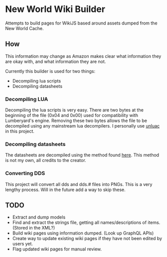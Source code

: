 
# New World Wiki Builder

Attempts to build pages for WikiJS based around assets dumped from the New World Cache.

## How

This information may change as Amazon makes clear what information they are okay with, and what information they are not.

Currently this builder is used for two things:

* Decompiling lua scripts
* Decompiling datasheets

### Decompiling LUA

Decompiling the lua scripts is very easy.
There are two bytes at the beginning of the file (0x04 and 0x00) used for compatibility with Lumberyard's engine. Removing these two bytes allows the file to be decompiled using any mainstream lua decompilers. I personally use [unluac](https://github.com/HansWessels/unluac) in this project.

### Decompiling datasheets

The datasheets are decompiled using the method found [here](https://gist.github.com/Kattoor/50155a209fae4b19281f219def622b27). This method is not my own, all credits to the creator.

### Converting DDS

This project will convert all dds and dds.# files into PNGs. This is a very lengthy process. Will in the future add a way to skip these.

## TODO

* Extract and dump models
* Find and extract the strings file, getting all names/descriptions of items. (Stored in the XML?)
* Build wiki pages using information dumped. (Look up GraphQL APIs)
* Create way to update existing wiki pages if they have not been edited by users yet.
* Flag updated wiki pages for manual review.
